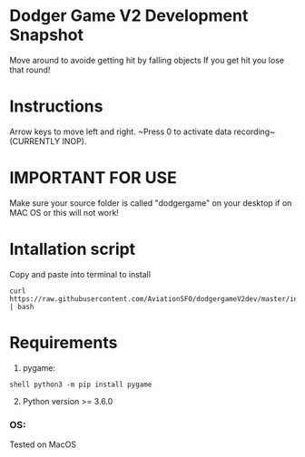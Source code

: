 # Dodger Game V2 Development Snapshot
Move around to avoide getting hit by falling objects
If you get hit you lose that round!

# Instructions
Arrow keys to move left and right. ~Press 0 to activate data recording~ (CURRENTLY INOP).

# IMPORTANT FOR USE
Make sure your source folder is called "dodgergame" on your desktop if on MAC OS or this will not work!

# Intallation script
Copy and paste into terminal to install
```shell
curl https://raw.githubusercontent.com/AviationSFO/dodgergameV2dev/master/install.sh | bash
```
# Requirements
1. pygame:
```
shell python3 -m pip install pygame
```
2. Python version >= 3.6.0
### OS:
Tested on MacOS